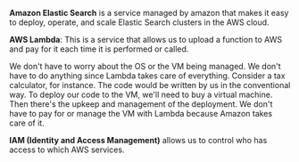 **Amazon Elastic Search** is a service managed by amazon that makes it easy to deploy, operate, and scale Elastic Search clusters in the AWS cloud. 

**AWS Lambda**: This is a service that allows us to upload a function to AWS and pay for it each time it is performed or called.

We don't have to worry about the OS or the VM being managed. We don't have to do anything since Lambda takes care of everything. Consider a tax calculator, for instance. The code would be written by us in the conventional way. To deploy our code to the VM, we'll need to buy a virtual machine. Then there's the upkeep and management of the deployment. We don't have to pay for or manage the VM with Lambda because Amazon takes care of it.

**IAM (Identity and Access Management)** allows us to control who has access to which AWS services.
